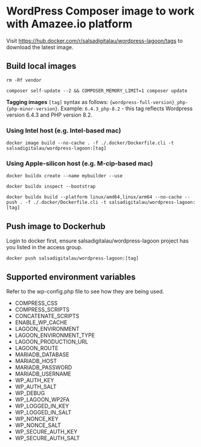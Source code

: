 # WordPress Composer image to work with Amazee.io platform

Visit https://hub.docker.com/r/salsadigitalau/wordpress-lagoon/tags to 
download the latest image.

## Build local images

`rm -Rf vendor`

`composer self-update --2 && COMPOSER_MEMORY_LIMIT=1 composer update`

**Tagging images**
`[tag]` syntax as follows: `{wordpress-full-version}_php-{php-minor-version}`. Example: `6.4.3_php-8.2` - this tag reflects
Wordpress version 6.4.3 and PHP version 8.2.

### Using Intel host (e.g. Intel-based mac)

`docker image build --no-cache . -f ./.docker/Dockerfile.cli -t salsadigitalau/wordpress-lagoon:[tag]`

### Using Apple-silicon host (e.g. M-cip-based mac)
`docker buildx create --name mybuilder --use`

`docker buildx inspect --bootstrap`

`docker buildx build --platform linux/amd64,linux/arm64 --no-cache --push . -f ./.docker/Dockerfile.cli -t salsadigitalau/wordpress-lagoon:[tag]`

## Push image to Dockerhub
Login to docker first, ensure salsadigitalau/wordpress-lagoon project
has you listed in the access group.

`docker push salsadigitalau/wordpress-lagoon:[tag]`

## Supported environment variables

Refer to the wp-config.php file to see how they are being used.

* COMPRESS_CSS
* COMPRESS_SCRIPTS
* CONCATENATE_SCRIPTS
* ENABLE_WP_CACHE
* LAGOON_ENVIRONMENT
* LAGOON_ENVIRONMENT_TYPE
* LAGOON_PRODUCTION_URL
* LAGOON_ROUTE
* MARIADB_DATABASE
* MARIADB_HOST
* MARIADB_PASSWORD
* MARIADB_USERNAME
* WP_AUTH_KEY
* WP_AUTH_SALT
* WP_DEBUG
* WP_LAGOON_WP2FA
* WP_LOGGED_IN_KEY
* WP_LOGGED_IN_SALT
* WP_NONCE_KEY
* WP_NONCE_SALT
* WP_SECURE_AUTH_KEY
* WP_SECURE_AUTH_SALT

